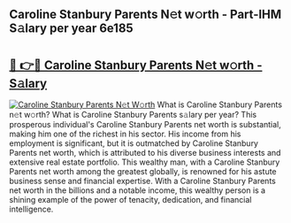 ## Caroline Stanbury Parents N𝚎t w𝚘rth - Part-IHM S𝚊lary per year 6e185

# <h2><a href="http://gc1t53j.nevu.top/?p=Caroline+Stanbury+Parents">🔗 👉🔴 Caroline Stanbury Parents N𝚎t w𝚘rth - S𝚊lary</a></h2>

[![Caroline Stanbury Parents N𝚎t W𝚘rth](https://i.imgur.com/Oavwk0R.jpeg)](http://gc1t53j.nevu.top/?p=Caroline+Stanbury+Parents)
What is Caroline Stanbury Parents n𝚎t w𝚘rth? What is Caroline Stanbury Parents s𝚊lary per year?
This prosperous individual's Caroline Stanbury Parents net worth is substantial, making him one of the richest in his sector. His income from his employment is significant, but it is outmatched by Caroline Stanbury Parents net worth, which is attributed to his diverse business interests and extensive real estate portfolio. This wealthy man, with a Caroline Stanbury Parents net worth among the greatest globally, is renowned for his astute business sense and financial expertise. With a Caroline Stanbury Parents net worth in the billions and a notable income, this wealthy person is a shining example of the power of tenacity, dedication, and financial intelligence.
